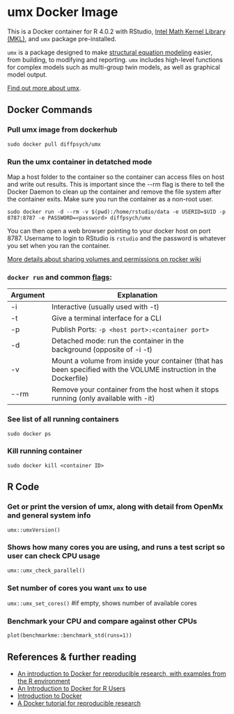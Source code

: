 # umx Docker Image
This is a Docker container for R 4.0.2 with RStudio, [Intel Math Kernel Library (MKL)](https://software.intel.com/en-us/mkl?cid=sem43700010399172562&intel_term=%2Bintel%20%2Bmkl&gclid=Cj0KCQjwzcbWBRDmARIsAM6uChXqzD4ACUJqCiu3zRJKA9rkC31XOhm9lIkEYiwBITMR_8hJbIAExF8aAn_LEALw_wcB&gclsrc=aw.ds), and `umx` package pre-installed. 

`umx` is a package designed to make [structural equation modeling](https://en.wikipedia.org/wiki/Structural_equation_modeling) easier, from building, to modifying and reporting.
`umx` includes high-level functions for complex models such as multi-group twin models, as well as graphical model output.

[Find out more about umx](https://github.com/tbates/umx).
## Docker Commands
### Pull umx image from dockerhub
```sudo docker pull diffpsych/umx```

### Run the umx container in detatched mode 
Map a host folder to the container so the container can access files on host and write out results. This is important since the --rm flag is there to tell the Docker Daemon to clean up the container and remove the file system after the container exits. Make sure you run the container as a non-root user.

`sudo docker run -d --rm -v $(pwd):/home/rstudio/data -e USERID=$UID -p 8787:8787 -e PASSWORD=<password> diffpsych/umx`

You can then open a web browser pointing to your docker host on port 8787. Username to login to RStudio is `rstudio` and the password is whatever you set when you ran the container.

[More details about sharing volumes and permissions on rocker wiki](https://github.com/rocker-org/rocker/wiki/Sharing-files-with-host-machine#linux)

### `docker run` and common [flags](https://docs.docker.com/engine/reference/run/):
  Argument           |  Explanation
  ------------------ | ----------------------    
  -i                 | Interactive (usually used with -t)
  -t                 | Give a terminal interface for a CLI
  -p                 | Publish Ports: `-p <host port>:<container port>`
  -d                 | Detached mode: run the container in the background (opposite of -i -t)
  -v                 | Mount a volume from inside your container (that has been specified with the VOLUME instruction in the Dockerfile)
  --rm               | Remove your container from the host when it stops running (only available with -it)

### See list of all running containers
```sudo docker ps```

### Kill running container
```sudo docker kill <container ID>```

## R Code

### Get or print the version of umx, along with detail from OpenMx and general system info
`umx::umxVersion()`

### Shows how many cores you are using, and runs a test script so user can check CPU usage
`umx::umx_check_parallel()`

### Set number of cores you want `umx` to use
`umx::umx_set_cores()` #if empty, shows number of available cores

### Benchmark your CPU and compare against other CPUs
`plot(benchmarkme::benchmark_std(runs=1))`

## References & further reading
-   [An introduction to Docker for reproducible research, with examples from the R environment](http://arxiv-web3.library.cornell.edu/pdf/1410.0846v1.pdf)
-   [An Introduction to Docker for R Users](https://colinfay.me/docker-r-reproducibility/)
-   [Introduction to Docker](https://github.com/LinuxAtDuke/Intro-To-Docker)
-   [A Docker tutorial for reproducible research](https://ropenscilabs.github.io/r-docker-tutorial/)